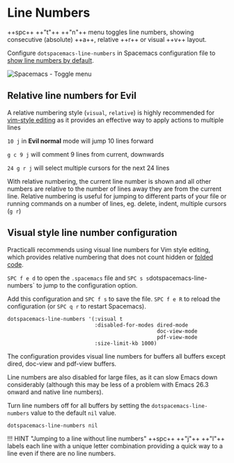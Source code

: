 # Line Numbers

++spc++ ++"t"++ ++"n"++ menu toggles line numbers, showing consecutive (absolute) ++a++, relative ++r++ or visual ++v++ layout.

Configure `dotspacemacs-line-numbers` in Spacemacs configuration file to [show line numbers by default](#visual-style-line-number-configuration).

![Spacemacs - Toggle menu](https://raw.githubusercontent.com/practicalli/graphic-design/master/spacemacs/spacemacs-line-numbers-comparison-labelled.png)


## Relative line numbers for Evil

A relative numbering style (`visual`, `relative`) is highly recommended for [vim-style editing](/spacemacs-basics/vim-basics.md) as it provides an effective way to apply actions to multiple lines

`10 j` in **Evil normal** mode will jump 10 lines forward

`g c 9 j` will comment 9 lines from current, downwards

`24 g r j` will select multiple cursors for the next 24 lines

With relative numbering, the current line number is shown and all other numbers are relative to the number of lines away they are from the current line.  Relative numbering is useful for jumping to different parts of your file or running commands on a number of lines, eg. delete, indent, multiple cursors (`g r`)


## Visual style line number configuration

Practicalli recommends using visual line numbers for Vim style editing, which provides relative numbering that does not count hidden or [folded code](/spacemacs/navigating-code/code-folding/).

`SPC f e d` to open the `.spacemacs` file and `SPC s s`dotspacemacs-line-numbers` to jump to the configuration option.

Add this configuration and `SPC f s` to save the file.  `SPC f e R` to reload the configuration (or `SPC q r` to restart Spacemacs).

```elisp
dotspacemacs-line-numbers '(:visual t
                            :disabled-for-modes dired-mode
                                                doc-view-mode
                                                pdf-view-mode
                            :size-limit-kb 1000)
```

The configuration provides visual line numbers for buffers all buffers except dired, doc-view and pdf-view buffers.

Line numbers are also disabled for large files, as it can slow Emacs down considerably (although this may be less of a problem with Emacs 26.3 onward and native line numbers).

Turn line numbers off for all buffers by setting the `dotspacemacs-line-numbers` value to the default `nil` value.

```emacs
dotspacemacs-line-numbers nil
```

!!! HINT "Jumping to a line without line numbers"
    ++spc++ ++"j"++ ++"l"++ labels each line with a unique letter combination providing a quick way to a line even if there are no line numbers.
